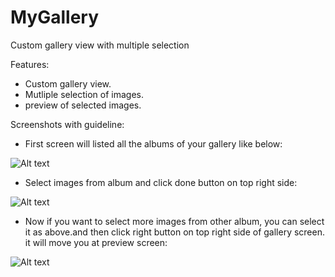 MyGallery
=============

Custom gallery view with multiple selection

Features:

- Custom gallery view.
- Mutliple selection of images.
- preview of selected images.


Screenshots with guideline:

- First screen will listed all the albums of your gallery like below:

![Alt text](https://cloud.githubusercontent.com/assets/3199539/5258791/00b4b7c6-7a1c-11e4-8fc6-0d89ae0114e0.png?raw=true "Optional Title")


- Select images from album and click done button on top right side:

![Alt text](https://cloud.githubusercontent.com/assets/3199539/5258793/0415559c-7a1c-11e4-9aa1-3795a4d9cfdb.png?raw=true "Optional Title")

- Now if you want to select more images from other album, you can select it as above.and then click right button on top right side of gallery screen. it will move you at preview screen:

![Alt text](https://cloud.githubusercontent.com/assets/3199539/5258796/0692e910-7a1c-11e4-92ce-c9a8aa2bf171.png?raw=true "Optional Title")
